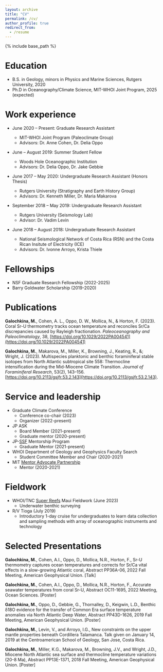 ```yaml
---
layout: archive
title: "CV"
permalink: /cv/
author_profile: true
redirect_from:
  - /resume
---
```


{% include base_path %}

Education
======
* B.S. in Geology, minors in Physics and Marine Sciences, Rutgers University, 2020
* Ph.D in Oceanography/Climate Science, MIT-WHOI Joint Program, 2025 (expected)

Work experience
======
* June 2020 – Present: Graduate Research Assistant
  * MIT-WHOI Joint Program (Paleoclimate Group)
  * Advisors: Dr. Anne Cohen, Dr. Delia Oppo

* June – August 2019: Summer Student Fellow
  * Woods Hole Oceanographic Institution
  * Advisors: Dr. Delia Oppo, Dr. Jake Gebbie

* June 2017 – May 2020: Undergraduate Research Assistant (Honors Thesis)
  * Rutgers University (Stratigraphy and Earth History Group)
  * Advisors: Dr. Kenneth Miller, Dr. Maria Makarova

* September 2018 – May 2019: Undergraduate Research Assistant
  * Rutgers University (Seismology Lab)
  * Advisor: Dr. Vadim Levin

* June 2018 – August 2018: Undergraduate Research Assistant
  * National Seismological Network of Costa Rica (RSN) and the Costa Rican Insitute of Electricity (ICE) 
  * Advisors: Dr. Ivonne Arroyo, Krista Thiele
  
Fellowships
======
* NSF Graduate Research Fellowship (2022-2025)
* Barry Goldwater Scholarship (2019-2020)

Publications
======
**Galochkina, M.**, Cohen, A. L., Oppo, D. W., Mollica, N., & Horton, F. (2023). Coral Sr-U thermometry tracks ocean temperature and reconciles Sr/Ca discrepancies caused by Rayleigh fractionation. _Paleoceanography and Paleoclimatology_, 38, [https://doi.org/10.1029/2022PA004541](https://doi.org/10.1029/2022PA004541)

**Galochkina, M.**, Makarova, M., Miller, K., Browning, J., Keating, R., &; Wright, J. (2023). Multispecies planktonic and benthic foraminiferal stable isotopes from North Atlantic subtropical site 558: Thermocline intensification during the Mid-Miocene Climate Transition. _Journal of Foraminiferal Research_, 53(2), 143–156. [https://doi.org/10.2113/gsjfr.53.2.143](https://doi.org/10.2113/gsjfr.53.2.143). 

Service and leadership
======
* Graduate Climate Conference
  * Conference co-chair (2023)
  * Organizer (2022-present)
* JP ASK
  * Board Member (2021-present)
  * Graduate mentor (2020-present)
* JP-[SSF](https://www.whoi.edu/what-we-do/educate/undergraduate-programs/summer-student-fellowship/) Mentorship Program
  * Graduate Mentor (2021-present)
* WHOI Department of Geology and Geophysics Faculty Search
  * Student Committee Member and Chair (2020-2021)
* MIT [Mentor Advocate Partnership](https://ome.mit.edu/programs/mentor-advocate-partnership-map)
  * Mentor (2020-2021)

Fieldwork
======
* WHOI/TNC [Super Reefs](https://superreefs.whoi.edu/) Maui Fieldwork (June 2023)
  * Underwater benthic surveying
* R/V Tioga (July 2019)
  * Introductory 1-day cruise for undergraduates to learn data collection and sampling methods with array of oceanographic instruments and technology

Selected Presentations
======
**Galochkina, M.**, Cohen, A.l., Oppo, D., Mollica, N.R., Horton, F., Sr-U thermometry captures ocean temperatures and corrects for Sr/Ca vital effects in a slow-growing Atlantic coral, Abstract PP36A-06, 2022 Fall Meeting, American Geophysical Union. [Talk] 

**Galochkina, M.**, Cohen, A.l., Oppo, D., Mollica, N.R., Horton, F., Accurate seawater temperatures from coral Sr-U, Abstract OC11-1695, 2022 Meeting, Ocean Sciences. [Poster] 

**Galochkina, M.**, Oppo, D., Gebbie, G., Thornalley, D., Keigwin, L.D., Benthic δ18O evidence for the transfer of Common Era surface temperature anomalies via North Atlantic Deep Water, Abstract PP43D-1626, 2019 Fall Meeting, American Geophysical Union. [Poster] 

**Galochkina, M.**, Levin, V., and Arroyo, I.G., New constraints on the upper mantle properties beneath Cordillera Talamanca. Talk given on January 14, 2019 at the Centroamerican School of Geology, San Jose, Costa Rica.

**Galochkina, M.**, Miller, K.G., Makarova, M., Browning, J.V., and Wright, J.D., Miocene North Atlantic sea surface and thermocline temperature variations (20-8 Ma), Abstract PP13E-1371, 2018 Fall Meeting, American Geophysical Union. [Poster]
